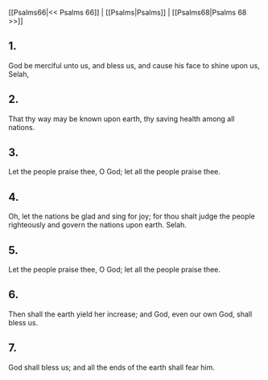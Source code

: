 [[Psalms66|<< Psalms 66]] | [[Psalms|Psalms]] | [[Psalms68|Psalms 68 >>]]
## 1.
God be merciful unto us, and bless us, and cause his face to shine upon us, Selah,
## 2.
That thy way may be known upon earth, thy saving health among all nations.
## 3.
Let the people praise thee, O God; let all the people praise thee.
## 4.
Oh, let the nations be glad and sing for joy; for thou shalt judge the people righteously and govern the nations upon earth. Selah.
## 5.
Let the people praise thee, O God; let all the people praise thee.
## 6.
Then shall the earth yield her increase; and God, even our own God, shall bless us.
## 7.
God shall bless us; and all the ends of the earth shall fear him.

